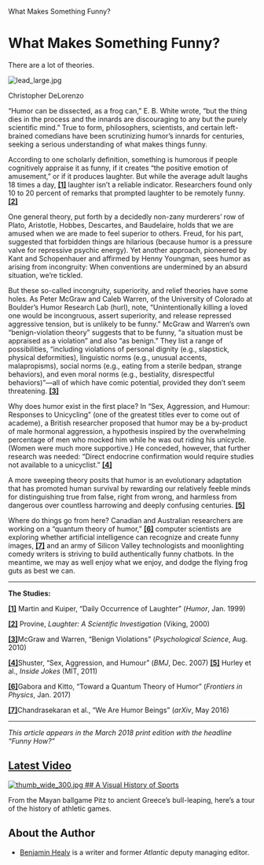 What Makes Something Funny?

# What Makes Something Funny?

There are a lot of theories.

![lead_large.jpg](../_resources/a424c767fc5d0f1a2b43ac8649775df5.jpg)

Christopher DeLorenzo

“Humor can be dissected, as a frog can,” E. B. White wrote, “but the thing dies in the process and the innards are discouraging to any but the purely scientific mind.” True to form, philosophers, scientists, and certain left-brained comedians have been scrutinizing humor’s innards for centuries, seeking a serious understanding of what makes things funny.

According to one scholarly definition, something is humorous if people cognitively appraise it as funny, if it creates “the positive emotion of amusement,” or if it produces laughter. But while the average adult laughs 18 times a day, [**[1]**](https://www.theatlantic.com/magazine/archive/2018/03/funny-how/550910/#1) laughter isn’t a reliable indicator. Researchers found only 10 to 20 percent of remarks that prompted laughter to be remotely funny. [**[2]**](https://www.theatlantic.com/magazine/archive/2018/03/funny-how/550910/#2)

One general theory, put forth by a decidedly non-zany murderers’ row of Plato, Aristotle, Hobbes, Descartes, and Baudelaire, holds that we are amused when we are made to feel superior to others. Freud, for his part, suggested that forbidden things are hilarious (because humor is a pressure valve for repressive psychic energy). Yet another approach, pioneered by Kant and Schopenhauer and affirmed by Henny Youngman, sees humor as arising from incongruity: When conventions are undermined by an absurd situation, we’re tickled.

But these so-called incongruity, superiority, and relief theories have some holes. As Peter McGraw and Caleb Warren, of the University of Colorado at Boulder’s Humor Research Lab (hurl), note, “Unintentionally killing a loved one would be incongruous, assert superiority, and release repressed aggressive tension, but is unlikely to be funny.” McGraw and Warren’s own “benign-violation theory” suggests that to be funny, “a situation must be appraised as a violation” and also “as benign.” They list a range of possibilities, “including violations of personal dignity (e.g., slapstick, physical deformities), linguistic norms (e.g., unusual accents, malapropisms), social norms (e.g., eating from a sterile bedpan, strange behaviors), and even moral norms (e.g., bestiality, disrespectful behaviors)”—all of which have comic potential, provided they don’t seem threatening. [**[3]**](https://www.theatlantic.com/magazine/archive/2018/03/funny-how/550910/#3)

Why does humor exist in the first place? In “Sex, Aggression, and Humour: Responses to Unicycling” (one of the greatest titles ever to come out of academe), a British researcher proposed that humor may be a by-product of male hormonal aggression, a hypothesis inspired by the overwhelming percentage of men who mocked him while he was out riding his unicycle. (Women were much more supportive.) He conceded, however, that further research was needed: “Direct endocrine confirmation would require studies not available to a unicyclist.” [**[4]**](https://www.theatlantic.com/magazine/archive/2018/03/funny-how/550910/#4)

A more sweeping theory posits that humor is an evolutionary adaptation that has promoted human survival by rewarding our relatively feeble minds for distinguishing true from false, right from wrong, and harmless from dangerous over countless harrowing and deeply confusing centuries. [**[5]**](https://www.theatlantic.com/magazine/archive/2018/03/funny-how/550910/#5)

Where do things go from here? Canadian and Australian researchers are working on a “quantum theory of humor,” [**[6]**](https://www.theatlantic.com/magazine/archive/2018/03/funny-how/550910/#6) computer scientists are exploring whether artificial intelligence can recognize and create funny images, [**[7]**](https://www.theatlantic.com/magazine/archive/2018/03/funny-how/550910/#7) and an army of Silicon Valley technologists and moonlighting comedy writers is striving to build authentically funny chatbots. In the meantime, we may as well enjoy what we enjoy, and dodge the flying frog guts as best we can.

* * *

**The Studies:**

[**[1]**]() Martin and Kuiper, “Daily Occurrence of Laughter” (*Humor*, Jan. 1999)

[**[2]**]() Provine, *Laughter: A Scientific Investigation* (Viking, 2000)

[**[3]**]()McGraw and Warren, “Benign Violations” (*Psychological Science*, Aug. 2010)

[**[4]**]()Shuster, “Sex, Aggression, and Humour” (*BMJ*, Dec. 2007)
[**[5]**]() Hurley et al., *Inside Jokes* (MIT, 2011)

[**[6]**]()Gabora and Kitto, “Toward a Quantum Theory of Humor” (*Frontiers in Physics*, Jan. 2017)

[**[7]**]()Chandrasekaran et al., “We Are Humor Beings” (*arXiv*, May 2016)

* * *

*This article appears in the March 2018 print edition with the headline “Funny How?”*

##   [Latest Video](https://www.theatlantic.com/video/)

 [  ![thumb_wide_300.jpg](../_resources/b7eaecf7e625b596e76c71e4bfd7461c.jpg)       ## A Visual History of Sports](https://www.theatlantic.com/video/index/552878/history-of-sports/)

From the Mayan ballgame Pitz to ancient Greece’s bull-leaping, here’s a tour of the history of athletic games.

## About the Author

- [Benjamin Healy](https://www.theatlantic.com/author/benjamin-healy/) is a writer and former *Atlantic* deputy managing editor.